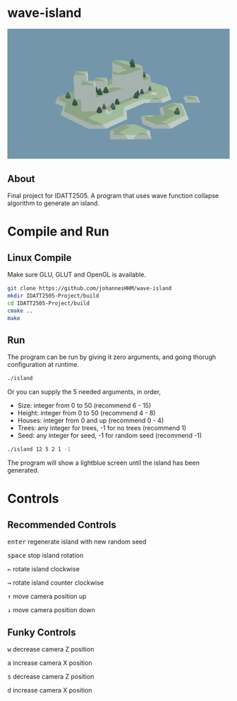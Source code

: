# wave-island

![Screenshot](preview/12x5.png)

## About

Final project for IDATT2505.
A program that uses wave function collapse algorithm to generate an island.

# Compile and Run

## Linux Compile

Make sure GLU, GLUT and OpenGL is available.

```sh
git clone https://github.com/johannesHHM/wave-island
mkdir IDATT2505-Project/build
cd IDATT2505-Project/build
cmake ..
make
```

## Run

The program can be run by giving it zero arguments, and going thorugh configuration at runtime.

```sh
./island
```

Or you can supply the 5 needed arguments, in order,

- Size:     integer from 0 to 50 (recommend 6 - 15)
- Height:   integer from 0 to 50 (recommend 4 - 8)
- Houses:   integer from 0 and up (recommend 0 - 4)
- Trees:    any integer for trees, -1 for no trees (recommend 1)
- Seed:     any integer for seed, -1 for random seed (recommend -1)

```sh
./island 12 5 2 1 -1
```
The program will show a lightblue screen until the island has been generated.

# Controls

## Recommended Controls

<kbd>enter</kbd> regenerate island with new random seed

<kbd>space</kbd> stop island rotation

<kbd>←</kbd> rotate island clockwise 

<kbd>→</kbd> rotate island counter clockwise

<kbd>↑</kbd> move camera position up

<kbd>↓</kbd> move camera position down

## Funky Controls

<kbd>w</kbd> decrease camera Z position

<kbd>a</kbd> increase camera X position 

<kbd>s</kbd> decrease camera Z position 

<kbd>d</kbd> increase camera X position 



